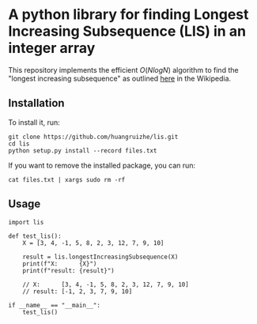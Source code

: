 # A python library for finding Longest Increasing Subsequence (LIS) in an integer array

This repository implements the efficient $O(NlogN)$ algorithm to find the "longest increasing subsequence" as outlined [here](https://en.wikipedia.org/wiki/Longest_increasing_subsequence) in the Wikipedia.

## Installation

To install it, run:
```
git clone https://github.com/huangruizhe/lis.git
cd lis
python setup.py install --record files.txt
```

If you want to remove the installed package, you can run:
```
cat files.txt | xargs sudo rm -rf
```

## Usage

```
import lis

def test_lis():
    X = [3, 4, -1, 5, 8, 2, 3, 12, 7, 9, 10]

    result = lis.longestIncreasingSubsequence(X)
    print(f"X:      {X}")
    print(f"result: {result}")

    // X:      [3, 4, -1, 5, 8, 2, 3, 12, 7, 9, 10]
    // result: [-1, 2, 3, 7, 9, 10]

if __name__ == "__main__":
    test_lis()
```